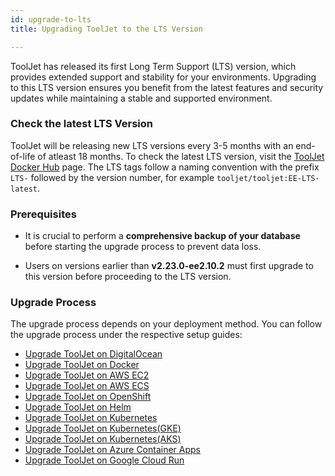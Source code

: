 ```yaml
---
id: upgrade-to-lts
title: Upgrading ToolJet to the LTS Version

---
```


ToolJet has released its first Long Term Support (LTS) version, which provides extended support and stability for your environments. Upgrading to this LTS version ensures you benefit from the latest features and security updates while maintaining a stable and supported environment.

### Check the latest LTS Version

ToolJet will be releasing new LTS versions every 3-5 months with an end-of-life of atleast 18 months. To check the latest LTS version, visit the [ToolJet Docker Hub](https://hub.docker.com/r/tooljet/tooljet/tags) page. The LTS tags follow a naming convention with the prefix `LTS-` followed by the version number, for example `tooljet/tooljet:EE-LTS-latest`.

### Prerequisites

- It is crucial to perform a **comprehensive backup of your database** before starting the upgrade process to prevent data loss.

- Users on versions earlier than **v2.23.0-ee2.10.2** must first upgrade to this version before proceeding to the LTS version.

### Upgrade Process

The upgrade process depends on your deployment method. You can follow the upgrade process under the respective setup guides:

- [Upgrade ToolJet on DigitalOcean](./digitalocean#upgrading-to-the-latest-lts-version)
- [Upgrade ToolJet on Docker](./docker#upgrading-to-the-latest-lts-version)
- [Upgrade ToolJet on AWS EC2](./ec2#upgrading-to-the-latest-lts-version)
- [Upgrade ToolJet on AWS ECS](./ecs#upgrading-to-the-latest-lts-version)
- [Upgrade ToolJet on OpenShift](./openshift#upgrading-to-the-latest-lts-version)
- [Upgrade ToolJet on Helm](./helm#upgrading-to-the-latest-lts-version)
- [Upgrade ToolJet on Kubernetes](./kubernetes#upgrading-to-the-latest-lts-version)
- [Upgrade ToolJet on Kubernetes(GKE)](./kubernetes-gke#upgrading-to-the-latest-lts-version)
- [Upgrade ToolJet on Kubernetes(AKS)](./kubernetes-aks#upgrading-to-the-latest-lts-version)
- [Upgrade ToolJet on Azure Container Apps](./azure-container#upgrading-to-the-latest-lts-version)
- [Upgrade ToolJet on Google Cloud Run](./google-cloud-run#upgrading-to-the-latest-lts-version)
